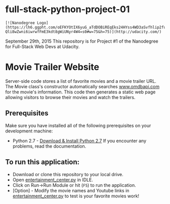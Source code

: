 # full-stack-python-project-01
```
[![Nanodegree Logo](https://lh6.ggpht.com/oEFKYOtIX6yuG_aTdDOBiREqEks24HYss4WD3aSvfhlip2fu0-Qli8wZwni6iwrwfFmE3kdt8gWiUNyr4W4=s0#w=75&h=75)](http://udacity.com/)
```
September 29th, 2015
This repository is for Project #1 of the Nanodegree for Full-Stack Web Devs at Udacity.

# Movie Trailer Website
Server-side code stores a list of favorite movies and a movie trailer URL. The Movie class's constructor automatically searches www.omdbapi.com for the movie's information.  This code then generates a static web page allowing visitors to browse their movies and watch the trailers.

## Prerequisites
Make sure you have installed all of the following prerequisites on your development machine:
* Python 2.7 - [Download & Install Python 2.7](https://www.python.org/download/releases/2.7/) If you encounter any problems, read the documentation.

## To run this application:
* Download or clone this repository to your local drive.
* Open [entertainment_center.py](https://github.com/zklinger2000/full-stack-python-project-01/blob/master/movies/entertainment_center.py) in IDLE.
* Click on Run->Run Module or hit (`F5`) to run the application.
* [Option] - Modify the movie names and Youtube links in [entertainment_center.py](https://github.com/zklinger2000/full-stack-python-project-01/blob/master/movies/entertainment_center.py) to test is your favorite movies work!
